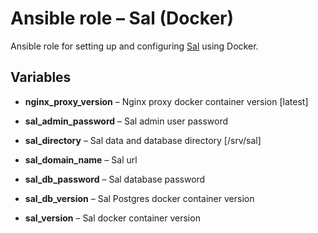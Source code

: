 # Ansible role – Sal (Docker)

Ansible role for setting up and configuring [Sal](https://github.com/salopensource/sal) using Docker.


## Variables

* **nginx\_proxy\_version** – Nginx proxy docker container version [latest]

* **sal\_admin\_password** – Sal admin user password

* **sal\_directory** – Sal data and database directory [/srv/sal]

* **sal\_domain\_name** – Sal url

* **sal\_db\_password** – Sal database password

* **sal\_db\_version** – Sal Postgres docker container version

* **sal\_version** – Sal docker container version
